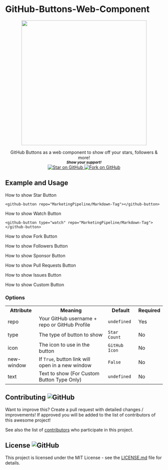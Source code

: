 # GitHub-Buttons-Web-Component

<p align="center">
  <img height="400" src="https://imgur.com/oQgTNF3.png" />
</p>
                                                                     


   <p align="center">
    GitHub Buttons as a web component to show off your stars, followers & more!

  
  <br>
  <small> <b><i>Show your support!</i> </b></small>
  <br>
   <a href="https://github.com/MarketingPipeline/Markdown-Tag">
    <img title="Star on GitHub" src="https://img.shields.io/github/stars/MarketingPipeline/Markdown-Tag.svg?style=social&label=Star">
  </a>
  <a href="https://github.com/MarketingPipeline/Markdown-Tag/fork">
    <img title="Fork on GitHub" src="https://img.shields.io/github/forks/MarketingPipeline/Markdown-Tag.svg?style=social&label=Fork">
  </a>
   </p>  


## Example and Usage


How to show Star Button

    <github-button repo="MarketingPipeline/Markdown-Tag"></github-button>
 
 
How to show Watch Button
 
    <github-button type="watch" repo="MarketingPipeline/Markdown-Tag"></github-button>


How to show Fork Button

<github-button type="fork" repo="MarketingPipeline/Markdown-Tag"></github-button>



How to show Followers Button

<github-button type="followers" repo="MarketingPipeline"></github-button>



How to show Sponsor Button

<github-button type="sponsor" repo="MarketingPipeline"></github-button>


How to show Pull Requests Button

<github-button type="pulls" repo="MarketingPipeline/Markdown-Tag"></github-button>


How to show Issues Button

<github-button type="issues" repo="MarketingPipeline/Markdown-Tag"></github-button>
        

How to show Custom Button

<github-button type="custom" text="My super awesome custom button"></github-button>


###                                                                                                                    Options


<table>
<tr>
<th>Attribute</th>
<th>Meaning</th>
<th>Default</th>
<th>Required</th>
</tr>
<tr>
<td>repo</td>
<td> Your GitHub username + repo or GitHub Profile</td>
<td><code>undefined</code></td>
<td>Yes</td>
</tr>


<tr>
<td>type</td>
              <td>The type of button to show </code></td>
<td><code>Star Count</code></td>
<td>No</td>
</tr>

<tr>
<td>icon</td>
<td>The icon to use in the button </td>
<td><code>GitHub Icon</code></td>
<td>No</td>
</tr>



<tr>
<td>new-window</td>
<td>If                    <code>True</code>, button link will open in a new window</td>
<td><code>False</code></td>
<td>No</td>
</tr>


 
<tr>
<td>text</td>
<td>Text to show (For Custom Button Type Only)</td>
<td><code>undefined</code></td>
<td>No</td>
</tr>





</table>




## Contributing ![GitHub](https://img.shields.io/github/contributors/MarketingPipeline/Markdown-Tag)

Want to improve this? Create a pull request with detailed changes / improvements! If approved you will be added to the list of contributors of this awesome project!


See also the list of
[contributors](https://github.com/MarketingPipeline/Markdown-Tag/graphs/contributors) who
participate in this project.

## License ![GitHub](https://img.shields.io/github/license/MarketingPipeline/markdown-tag)

This project is licensed under the MIT License - see the
[LICENSE.md](https://github.com/MarketingPipeline/Markdown-Tag/blob/main/LICENSE) file for
details.
